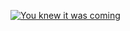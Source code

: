 [![You knew it was coming](https://img.youtube.com/vi/LLFhKaqnWwk/0.jpg)](https://www.youtube.com/watch?v=LLFhKaqnWwk)